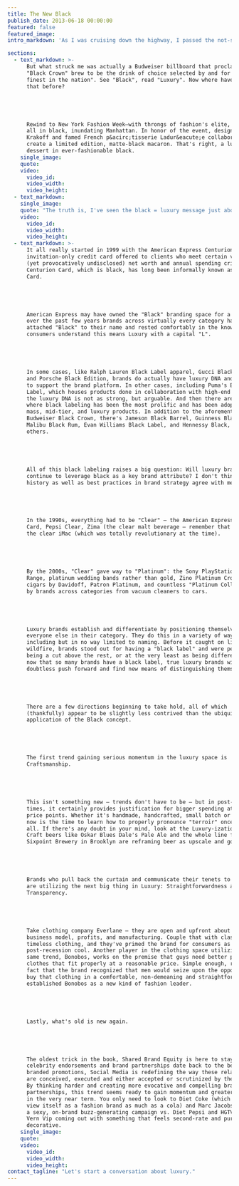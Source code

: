 ```yaml
---
title: The New Black
publish_date: 2013-06-18 00:00:00
featured: false
featured_image:
intro_markdown: 'As I was cruising down the highway, I passed the not-so-glamorous Newark Liberty Airport, and luxury came calling. Was it ironic that I was in a black, luxury crossover? Maybe.​'

sections:
  - text_markdown: >-
      But what struck me was actually a Budweiser billboard that proclaimed its
      "Black Crown" brew to be the drink of choice selected by and for "the
      finest in the nation". See "Black", read "Luxury". Now where have I seen
      that before?





      Rewind to New York Fashion Week—with throngs of fashion's elite, many clad
      all in black, inundating Manhattan. In honor of the event, designer Reed
      Krakoff and famed French p&acirc;tisserie Ladur&eacute;e collaborated to
      create a limited edition, matte-black macaron. That's right, a luxury
      dessert in ever-fashionable black.​
    single_image:
    quote:
    video:
      video_id:
      video_width:
      video_height:
  - text_markdown:
    single_image:
    quote: "The truth is, I've seen the black = luxury message just about everywhere, and so have you."
    video:
      video_id:
      video_width:
      video_height:
  - text_markdown: >-
      It all really started in 1999 with the American Express Centurion Card, an
      invitation-only credit card offered to clients who meet certain very high
      (yet provocatively undisclosed) net worth and annual spending criteria. The
      Centurion Card, which is black, has long been informally known as the Black
      Card.





      American Express may have owned the "Black" branding space for a while, but
      over the past few years brands across virtually every category have
      attached "Black" to their name and rested comfortably in the knowledge that
      consumers understand this means Luxury with a capital "L".





      In some cases, like Ralph Lauren Black Label apparel, Gucci Black perfume,
      and Porsche Black Edition, brands do actually have luxury DNA and heritage
      to support the brand platform. In other cases, including Puma's Black
      Label, which houses products done in collaboration with high-end designers,
      the luxury DNA is not as strong, but arguable. And then there are spirits,
      where black labeling has been the most prolific and has been adopted across
      mass, mid-tier, and luxury products. In addition to the aforementioned
      Budweiser Black Crown, there's Jameson Black Barrel, Guinness Black Lager,
      Malibu Black Rum, Evan Williams Black Label, and Hennessy Black, among
      others.





      All of this black labeling raises a big question: Will luxury brands
      continue to leverage black as a key brand attribute? I don't think so, and
      history as well as best practices in brand strategy agree with me.





      In the 1990s, everything had to be "Clear" – the American Express Clear
      Card, Pepsi Clear, Zima (the clear malt beverage – remember that one?), and
      the clear iMac (which was totally revolutionary at the time).





      By the 2000s, "Clear" gave way to "Platinum": the Sony PlayStation Platinum
      Range, platinum wedding bands rather than gold, Zino Platinum Crown Series
      cigars by Davidoff, Patron Platinum, and countless "Platinum Collections"
      by brands across categories from vacuum cleaners to cars.





      Luxury brands establish and differentiate by positioning themselves above
      everyone else in their category. They do this in a variety of ways,
      including but in no way limited to naming. Before it caught on like
      wildfire, brands stood out for having a "black label" and were perceived as
      being a cut above the rest, or at the very least as being different. But
      now that so many brands have a black label, true luxury brands will
      doubtless push forward and find new means of distinguishing themselves.





      There are a few directions beginning to take hold, all of which
      (thankfully) appear to be slightly less contrived than the ubiquitous
      application of the Black concept.





      The first trend gaining serious momentum in the luxury space is
      Craftsmanship.





      This isn't something new – trends don't have to be – but in post-recession
      times, it certainly provides justification for bigger spending at higher
      price points. Whether it's handmade, handcrafted, small batch or artisanal,
      now is the time to learn how to properly pronounce "terroir" once and for
      all. If there's any doubt in your mind, look at the Luxury-ization of beer:
      Craft beers like Oskar Blues Dale's Pale Ale and the whole line from
      Sixpoint Brewery in Brooklyn are reframing beer as upscale and gourmet.





      Brands who pull back the curtain and communicate their tenets to consumers
      are utilizing the next big thing in Luxury: Straightforwardness and
      Transparency.





      Take clothing company Everlane – they are open and upfront about their
      business model, profits, and manufacturing. Couple that with classic,
      timeless clothing, and they've primed the brand for consumers as a model of
      post-recession cool. Another player in the clothing space utilizing the
      same trend, Bonobos, works on the premise that guys need better pants and
      clothes that fit properly at a reasonable price. Simple enough, right? The
      fact that the brand recognized that men would seize upon the opportunity to
      buy that clothing in a comfortable, non-demeaning and straightforward way
      established Bonobos as a new kind of fashion leader.





      Lastly, what's old is new again.





      The oldest trick in the book, Shared Brand Equity is here to stay. While
      celebrity endorsements and brand partnerships date back to the beginning of
      branded promotions, Social Media is redefining the way these relationships
      are conceived, executed and either accepted or scrutinized by the public.
      By thinking harder and creating more evocative and compelling brand
      partnerships, this trend seems ready to gain momentum and greater influence
      in the very near term. You only need to look to Diet Coke (which seems to
      view itself as a fashion brand as much as a cola) and Marc Jacobs with
      a sexy, on-brand buzz-generating campaign vs. Diet Pepsi and HGTV designer
      Vern Vip coming out with something that feels second-rate and purely
      decorative.​
    single_image:
    quote:
    video:
      video_id:
      video_width:
      video_height:
contact_tagline: "Let's start a conversation about luxury."
---
```



